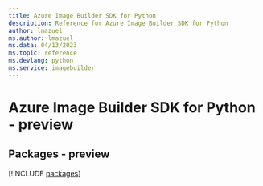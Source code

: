 ```yaml
---
title: Azure Image Builder SDK for Python
description: Reference for Azure Image Builder SDK for Python
author: lmazuel
ms.author: lmazuel
ms.data: 04/13/2023
ms.topic: reference
ms.devlang: python
ms.service: imagebuilder
---
```

# Azure Image Builder SDK for Python - preview
## Packages - preview
[!INCLUDE [packages](image-builder-index.md)]